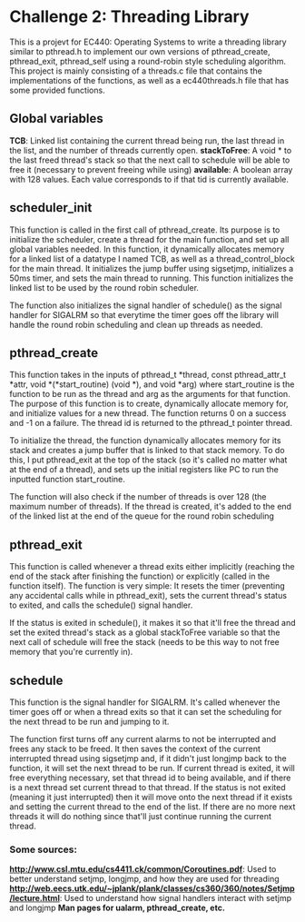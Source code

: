 # Challenge 2: Threading Library

This is a projevt for EC440: Operating Systems to write a threading library similar to pthread.h to implement our own versions of pthread_create, pthread_exit, pthread_self using a round-robin style scheduling algorithm. This project is mainly consisting of a threads.c file that contains the implementations of the functions, as well as a ec440threads.h file that has some provided functions.

## Global variables
**TCB**: Linked list containing the current thread being run, the last thread in the list, and the number of threads currently open.
**stackToFree**: A void * to the last freed thread's stack so that the next call to schedule will be able to free it (necessary to prevent freeing while using)
**available**: A boolean array with 128 values. Each value corresponds to if that tid is currently available.

## scheduler_init

This function is called in the first call of pthread_create. Its purpose is to initialize the scheduler, create a thread for the main function, and set up all global variables needed. In this function, it dynamically allocates memory for a linked list of a datatype I named TCB, as well as a thread_control_block for the main thread. It initializes the jump buffer using sigsetjmp, initializes a 50ms timer, and sets the main thread to running. This function initializes the linked list to be used by the round robin scheduler.

The function also initializes the signal handler of schedule() as the signal handler for SIGALRM so that everytime the timer goes off the library will handle the round robin scheduling and clean up threads as needed.

## pthread_create

This function takes in the inputs of pthread_t *thread, const pthread_attr_t *attr, void *(*start_routine) (void *), and void *arg) where start_routine is the function to be run as the thread and arg as the arguments for that function. The purpose of this function is to create, dynamically allocate memory for, and initialize values for a new thread. The function returns 0 on a success and -1 on a failure. The thread id is returned to the pthread_t pointer thread.

To initialize the thread, the function dynamically allocates memory for its stack and creates a jump buffer that is linked to that stack memory. To do this, I put pthread_exit at the top of the stack (so it's called no matter what at the end of a thread), and sets up the initial registers like PC to run the inputted function start_routine.

The function will also check if the number of threads is over 128 (the maximum number of threads). If the thread is created, it's added to the end of the linked list at the end of the queue for the round robin scheduling

## pthread_exit

This function is called whenever a thread exits either implicitly (reaching the end of the stack after finishing the function) or explicitly (called in the function itself). The function is very simple: It resets the timer (preventing any accidental calls while in pthread_exit), sets the current thread's status to exited, and calls the schedule() signal handler.

If the status is exited in schedule(), it makes it so that it'll free the thread and set the exited thread's stack as a global stackToFree variable so that the next call of schedule will free the stack (needs to be this way to not free memory that you're currently in).

## schedule

This function is the signal handler for SIGALRM. It's called whenever the timer goes off or when a thread exits so that it can set the scheduling for the next thread to be run and jumping to it.

The function first turns off any current alarms to not be interrupted and frees any stack to be freed. It then saves the context of the current interrupted thread using sigsetjmp and, if it didn't just longjmp back to the function, it will set the next thread to be run. If current thread is exited, it will free everything necessary, set that thread id to being available, and if there is a next thread set current thread to that thread. If the status is not exited (meaning it just interrupted) then it will move onto the next thread if it exists and setting the current thread to the end of the list. If there are no more next threads it will do nothing since that'll just continue running the current thread.

### Some sources:
**http://www.csl.mtu.edu/cs4411.ck/common/Coroutines.pdf**: Used to better understand setjmp, longjmp, and how they are used for threading
**http://web.eecs.utk.edu/~jplank/plank/classes/cs360/360/notes/Setjmp/lecture.html**: Used to understand how signal handlers interact with setjmp and longjmp
**Man pages for ualarm, pthread_create, etc.**